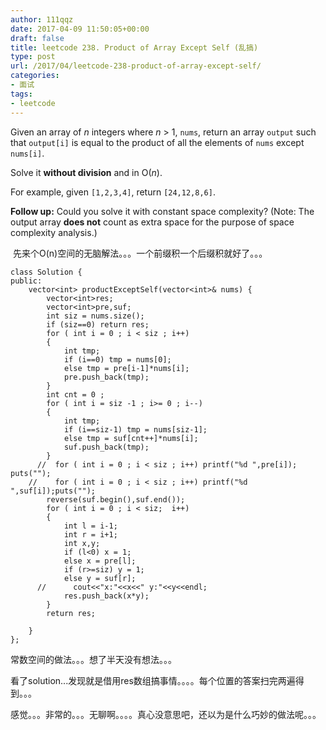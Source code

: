 ```yaml
---
author: 111qqz
date: 2017-04-09 11:50:05+00:00
draft: false
title: leetcode 238. Product of Array Except Self (乱搞)
type: post
url: /2017/04/leetcode-238-product-of-array-except-self/
categories:
- 面试
tags:
- leetcode
---
```


Given an array of _n_ integers where _n_ > 1, `nums`, return an array `output` such that `output[i]` is equal to the product of all the elements of `nums` except `nums[i]`.

Solve it **without division** and in O(_n_).

For example, given `[1,2,3,4]`, return `[24,12,8,6]`.

**Follow up:**
Could you solve it with constant space complexity? (Note: The output array **does not** count as extra space for the purpose of space complexity analysis.)


 先来个O(n)空间的无脑解法。。。一个前缀积一个后缀积就好了。。。






    
    class Solution {
    public:
        vector<int> productExceptSelf(vector<int>& nums) {
            vector<int>res;
            vector<int>pre,suf;
            int siz = nums.size();
            if (siz==0) return res;
            for ( int i = 0 ; i < siz ; i++)
            {
                int tmp;
                if (i==0) tmp = nums[0];
                else tmp = pre[i-1]*nums[i];
                pre.push_back(tmp);
            }
            int cnt = 0 ;
            for ( int i = siz -1 ; i>= 0 ; i--)
            {
                int tmp;
                if (i==siz-1) tmp = nums[siz-1];
                else tmp = suf[cnt++]*nums[i];
                suf.push_back(tmp);
            }
          //  for ( int i = 0 ; i < siz ; i++) printf("%d ",pre[i]); puts("");
        //    for ( int i = 0 ; i < siz ; i++) printf("%d ",suf[i]);puts("");
            reverse(suf.begin(),suf.end());
            for ( int i = 0 ; i < siz;  i++)
            {
                int l = i-1;
                int r = i+1;
                int x,y;
                if (l<0) x = 1;
                else x = pre[l];
                if (r>=siz) y = 1;
                else y = suf[r];
          //      cout<<"x:"<<x<<" y:"<<y<<endl;
                res.push_back(x*y);
            }
            return res;
            
        }
    };


常数空间的做法。。。想了半天没有想法。。。

看了solution...发现就是借用res数组搞事情。。。。每个位置的答案扫完两遍得到。。。

感觉。。。非常的。。。无聊啊。。。。真心没意思吧，还以为是什么巧妙的做法呢。。。




